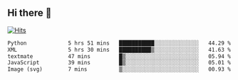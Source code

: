 ## Hi there 👋

<!--
**alihaqberdi/alihaqberdi** is a ✨ _special_ ✨ repository because its `README.md` (this file) appears on your GitHub profile.

Here are some ideas to get you started:

- 🔭 I’m currently working on ...
- 🌱 I’m currently learning ...
- 👯 I’m looking to collaborate on ...
- 🤔 I’m looking for help with ...
- 💬 Ask me about ...
- 📫 How to reach me: ...
- 😄 Pronouns: ...
- ⚡ Fun fact: ...
-->

[![Hits](https://hits.sh/github.com/alihaqberdi.svg)](https://hits.sh/github.com/alihaqberdi/)

<!--START_SECTION:waka-->

```txt
Python             5 hrs 51 mins   ███████████░░░░░░░░░░░░░░   44.29 %
XML                5 hrs 30 mins   ██████████▒░░░░░░░░░░░░░░   41.63 %
textmate           47 mins         █▒░░░░░░░░░░░░░░░░░░░░░░░   05.94 %
JavaScript         39 mins         █▒░░░░░░░░░░░░░░░░░░░░░░░   05.01 %
Image (svg)        7 mins          ▒░░░░░░░░░░░░░░░░░░░░░░░░   00.93 %
```

<!--END_SECTION:waka-->
